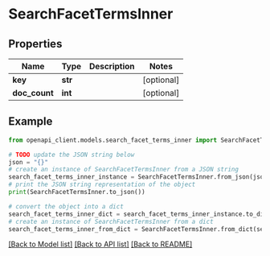# SearchFacetTermsInner


## Properties

Name | Type | Description | Notes
------------ | ------------- | ------------- | -------------
**key** | **str** |  | [optional] 
**doc_count** | **int** |  | [optional] 

## Example

```python
from openapi_client.models.search_facet_terms_inner import SearchFacetTermsInner

# TODO update the JSON string below
json = "{}"
# create an instance of SearchFacetTermsInner from a JSON string
search_facet_terms_inner_instance = SearchFacetTermsInner.from_json(json)
# print the JSON string representation of the object
print(SearchFacetTermsInner.to_json())

# convert the object into a dict
search_facet_terms_inner_dict = search_facet_terms_inner_instance.to_dict()
# create an instance of SearchFacetTermsInner from a dict
search_facet_terms_inner_from_dict = SearchFacetTermsInner.from_dict(search_facet_terms_inner_dict)
```
[[Back to Model list]](../README.md#documentation-for-models) [[Back to API list]](../README.md#documentation-for-api-endpoints) [[Back to README]](../README.md)


